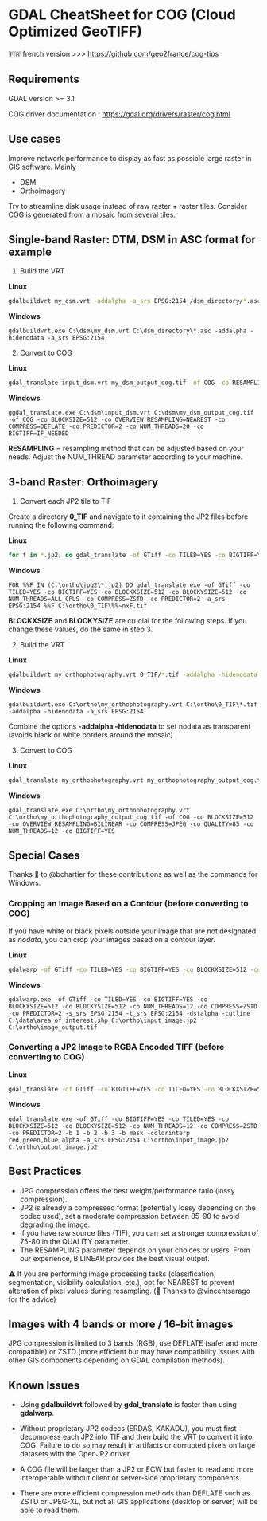# GDAL CheatSheet for COG (Cloud Optimized GeoTIFF)

:fr: french version >>> <https://github.com/geo2france/cog-tips>

## Requirements

GDAL version >= 3.1

COG driver documentation : https://gdal.org/drivers/raster/cog.html

## Use cases

Improve network performance to display as fast as possible large raster in GIS software. Mainly :
- DSM
- Orthoimagery

Try to streamline disk usage instead of raw raster + raster tiles.
Consider COG is generated from a mosaic from several tiles.

## Single-band Raster: DTM, DSM in ASC format for example

1. Build the VRT

**Linux**

```bash
gdalbuildvrt my_dsm.vrt -addalpha -a_srs EPSG:2154 /dsm_directory/*.asc
```

**Windows**

```batch
gdalbuildvrt.exe C:\dsm\my_dsm.vrt C:\dsm_directory\*.asc -addalpha -hidenodata -a_srs EPSG:2154
```

2. Convert to COG

**Linux**

```bash
gdal_translate input_dsm.vrt my_dsm_output_cog.tif -of COG -co RESAMPLING=NEAREST  -co OVERVIEW_RESAMPLING=NEAREST -co COMPRESS=DEFLATE -co PREDICTOR=2 -co NUM_THREADS=20 -co BIGTIFF=IF_NEEDED
```

**Windows**

```batch
ggdal_translate.exe C:\dsm\input_dsm.vrt C:\dsm\my_dsm_output_cog.tif -of COG -co BLOCKSIZE=512 -co OVERVIEW_RESAMPLING=NEAREST -co COMPRESS=DEFLATE -co PREDICTOR=2 -co NUM_THREADS=20 -co BIGTIFF=IF_NEEDED
```

**RESAMPLING** = resampling method that can be adjusted based on your needs.
Adjust the NUM_THREAD parameter according to your machine.

## 3-band Raster: Orthoimagery

1. Convert each JP2 tile to TIF

Create a directory **0_TIF** and navigate to it containing the JP2 files before running the following command:

**Linux**

```bash
for f in *.jp2; do gdal_translate -of GTiff -co TILED=YES -co BIGTIFF=YES -co BLOCKXSIZE=512 -co BLOCKYSIZE=512 -co NUM_THREADS=20 -co COMPRESS=ZSTD -co PREDICTOR=2 ${f} ../0_TIF/${f%.*}.tif; done
```

**Windows**

```batch
FOR %%F IN (C:\ortho\jpg2\*.jp2) DO gdal_translate.exe -of GTiff -co TILED=YES -co BIGTIFF=YES -co BLOCKXSIZE=512 -co BLOCKYSIZE=512 -co NUM_THREADS=ALL_CPUS -co COMPRESS=ZSTD -co PREDICTOR=2 -a_srs EPSG:2154 %%F C:\ortho\0_TIF\%%~nxF.tif
```

**BLOCKXSIZE** and **BLOCKYSIZE** are crucial for the following steps. If you change these values, do the same in step 3.

2. Build the VRT

**Linux**

```bash
gdalbuildvrt my_orthophotography.vrt 0_TIF/*.tif -addalpha -hidenodata -a_srs EPSG:2154
```

**Windows**

```batch
gdalbuildvrt.exe C:\ortho\my_orthophotography.vrt C:\ortho\0_TIF\*.tif -addalpha -hidenodata -a_srs EPSG:2154
```

Combine the options **-addalpha -hidenodata** to set nodata as transparent (avoids black or white borders around the mosaic)

3. Convert to COG

**Linux**

```bash
gdal_translate my_orthophotography.vrt my_orthophotography_output_cog.tif -of COG -co BLOCKSIZE=512 -co OVERVIEW_RESAMPLING=BILINEAR -co COMPRESS=JPEG -co QUALITY=85 -co NUM_THREADS=ALL_CPUS -co BIGTIFF=YES
```

**Windows**

```batch
gdal_translate.exe C:\ortho\my_orthophotography.vrt C:\ortho\my_orthophotography_output_cog.tif -of COG -co BLOCKSIZE=512 -co OVERVIEW_RESAMPLING=BILINEAR -co COMPRESS=JPEG -co QUALITY=85 -co NUM_THREADS=12 -co BIGTIFF=YES
```

## Special Cases

Thanks :pray: to @bchartier for these contributions as well as the commands for Windows.

### Cropping an Image Based on a Contour (before converting to COG)

If you have white or black pixels outside your image that are not designated as _nodata_, you can crop your images based on a contour layer.

**Linux**

```bash
gdalwarp -of GTiff -co TILED=YES -co BIGTIFF=YES -co BLOCKXSIZE=512 -co BLOCKYSIZE=512 -co NUM_THREADS=12 -co COMPRESS=ZSTD -co PREDICTOR=2 -s_srs EPSG:2154 -t_srs EPSG:2154 -dstalpha -cutline area_of_interest.shp input_image.jp2 image_output.tif
```

**Windows**

```batch
gdalwarp.exe -of GTiff -co TILED=YES -co BIGTIFF=YES -co BLOCKXSIZE=512 -co BLOCKYSIZE=512 -co NUM_THREADS=12 -co COMPRESS=ZSTD -co PREDICTOR=2 -s_srs EPSG:2154 -t_srs EPSG:2154 -dstalpha -cutline C:\data\area_of_interest.shp C:\ortho\input_image.jp2 C:\ortho\image_output.tif
```

### Converting a JP2 Image to RGBA Encoded TIFF (before converting to COG)

**Linux**

```bash
gdal_translate -of GTiff -co BIGTIFF=YES -co TILED=YES -co BLOCKXSIZE=512 -co BLOCKYSIZE=512 -co NUM_THREADS=12 -co COMPRESS=ZSTD -co PREDICTOR=2 -b 1 -b 2 -b 3 -b mask -colorinterp red,green,blue,alpha -a_srs EPSG:2154 input_image.jp2 output_image.tif
```

**Windows**

```batch
gdal_translate.exe -of GTiff -co BIGTIFF=YES -co TILED=YES -co BLOCKXSIZE=512 -co BLOCKYSIZE=512 -co NUM_THREADS=12 -co COMPRESS=ZSTD -co PREDICTOR=2 -b 1 -b 2 -b 3 -b mask -colorinterp red,green,blue,alpha -a_srs EPSG:2154 C:\ortho\input_image.jp2 C:\ortho\output_image.jp2
```

## Best Practices

- JPG compression offers the best weight/performance ratio (lossy compression).
- JP2 is already a compressed format (potentially lossy depending on the codec used), set a moderate compression between 85-90 to avoid degrading the image.
- If you have raw source files (TIF), you can set a stronger compression of 75-80 in the QUALITY parameter.
- The RESAMPLING parameter depends on your choices or users. From our experience, BILINEAR provides the best visual output.

:warning: If you are performing image processing tasks (classification, segmentation, visibility calculation, etc.), opt for NEAREST to prevent alteration of pixel values during resampling. (:pray: Thanks to @vincentsarago for the advice)

## Images with 4 bands or more / 16-bit images

JPG compression is limited to 3 bands (RGB), use DEFLATE (safer and more compatible) or ZSTD (more efficient but may have compatibility issues with other GIS components depending on GDAL compilation methods).

## Known Issues

- Using **gdalbuildvrt** followed by **gdal_translate** is faster than using **gdalwarp**.

- Without proprietary JP2 codecs (ERDAS, KAKADU), you must first decompress each JP2 into TIF and then build the VRT to convert it into COG. Failure to do so may result in artifacts or corrupted pixels on large datasets with the OpenJP2 driver.

- A COG file will be larger than a JP2 or ECW but faster to read and more interoperable without client or server-side proprietary components.

- There are more efficient compression methods than DEFLATE such as ZSTD or JPEG-XL, but not all GIS applications (desktop or server) will be able to read them.